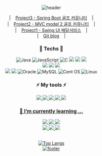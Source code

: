 
<!--
**amazingkj/amazingkj** is a ✨ _special_ ✨ repository because its `README.md` (this file) appears on your GitHub profile.
Here are some ideas to get you started:

- 🔭 I’m currently working on ...
- 🌱 I’m currently learning ...
- 👯 I’m looking to collaborate on ...
- 🤔 I’m looking for help with ...
- 💬 Ask me about ...
- 📫 How to reach me: ...
- 😄 Pronouns: ...
- ⚡ Fun fact: ...
-->
<div align="center">

![header](https://capsule-render.vercel.app/api?type=waving&color=75bde0&height=200&section=header&text=&fontSize=45)

|&nbsp;&nbsp;&nbsp;&nbsp;[Project3 - Spring Boot 골프 커뮤니티](https://github.com/amazingkj/golforyou)&nbsp;&nbsp;&nbsp;&nbsp;|<br/>
|&nbsp;&nbsp;&nbsp;&nbsp;[Project2 - MVC model 2 골프 커뮤니티](https://github.com/amazingkj/project_workspace)&nbsp;&nbsp;&nbsp;&nbsp;|<br/>
|&nbsp;&nbsp;&nbsp;&nbsp;[Project1 - Swing UI 배달서비스](https://github.com/amazingkj/DeliveryService_Kong_Swing)&nbsp;&nbsp;&nbsp;&nbsp;|<br/>
|&nbsp;&nbsp;&nbsp;&nbsp;[Git blog](https://amazingkj.github.io)&nbsp;&nbsp;&nbsp;&nbsp;|<br/>
 ### 🌱 Techs 🌱
![Java](https://img.shields.io/badge/java-%23ED8B00.svg?style=for-the-badge&logo=java&logoColor=white)
![JavaScript](https://img.shields.io/badge/javascript-%23323330.svg?style=for-the-badge&logo=javascript&logoColor=%23F7DF1E)
![C](https://img.shields.io/badge/c-%2300599C.svg?style=for-the-badge&logo=c&logoColor=white)
<img src="https://img.shields.io/badge/HTML5-E34F26?style=for-the-badge&logo=HTML5&logoColor=white"/>
<img src="https://img.shields.io/badge/CSS-1572B6?style=for-the-badge&logo=CSS3&logoColor=white"/>
<img src="https://img.shields.io/badge/jQuery-F43059?style=for-the-badge&logo=jQuery&logoColor=white"/> <br/>
<img src="https://img.shields.io/badge/Spring-6DB33F?style=for-the-badge&logo=Spring&logoColor=white"/> 
<img src="https://img.shields.io/badge/springboot-6DB33F?style=for-the-badge&logo=springboot&logoColor=white" />
<img src="https://img.shields.io/badge/Spring Security-6DB33F?style=for-the-badge&logo=Spring&logoColor=white"><br/>
<img src="https://img.shields.io/badge/JPA-181717?style=for-the-badge&logo=JPA&logoColor=white"/>
<img src="https://img.shields.io/badge/Mybatis-181717?style=for-the-badge&logo=Fluentd&logoColor=white"/>
![Oracle](https://img.shields.io/badge/Oracle-F80000?style=for-the-badge&logo=oracle&logoColor=white)
![MySQL](https://img.shields.io/badge/mysql-%2300f.svg?style=for-the-badge&logo=mysql&logoColor=white)
![Cent OS](https://img.shields.io/badge/cent%20os-002260?style=for-the-badge&logo=centos&logoColor=F0F0F0)
![Linux](https://img.shields.io/badge/Linux-FCC624?style=for-the-badge&logo=linux&logoColor=black)

### ⚡ My tools ⚡  
<a href="mailto: jiin724@gmail.com"><img src="https://img.shields.io/badge/Gmail-EA4335?style=for-the-badge&logo=Gmail&logoColor=white"/>
<a href="https://github.com/amazingkj"><img src="https://img.shields.io/badge/GitHub-181717?style=for-the-badge&logo=GitHub&logoColor=white"/>
<a href="#none"><img src="https://img.shields.io/badge/Notion-333?style=for-the-badge&logo=Notion&logoColor=white"/>
<img src="https://img.shields.io/badge/Eclipse IDE-2C2255?style=for-the-badge&logo=Eclipse IDE&logoColor=white"/>
<img src="https://img.shields.io/badge/IntelliJ IDEA-000000?style=for-the-badge&logo=IntelliJ IDEA&logoColor=white"><br/>

### 🌱 I’m currently learning ...
<img src="https://img.shields.io/badge/Logstash-005571?style=for-the-badge&logo=Logstash&logoColor=white"/>
<img src="https://img.shields.io/badge/Elastic-005571?style=for-the-badge&logo=Elastic&logoColor=white"/>
<img src="https://img.shields.io/badge/Kibana-005571?style=for-the-badge&logo=Kibana&logoColor=white"/>
<br/>
<img src="https://img.shields.io/badge/Docker-2496ed?style=for-the-badge&logo=Docker&logoColor=white">
<img src="https://img.shields.io/badge/Spring Batch-6DB33F?style=for-the-badge&logo=Spring&logoColor=white">
<img src="https://img.shields.io/badge/Spring Cloud Data Flow-6DB33F?style=for-the-badge&logo=Spring&logoColor=white">
<br/><br/>
                   
![Top Langs](https://github-readme-stats.vercel.app/api/top-langs/?username=amazingkj&layout=compact)<br/>
![footer](https://capsule-render.vercel.app/api?color=75bde0&height=150&type=waving&section=footer)
 </div>
